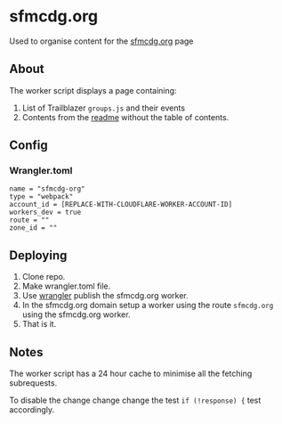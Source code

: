 # sfmcdg.org

Used to organise content for the [sfmcdg.org](https://sfmcdg.org/) page

## About

The worker script displays a page containing:

1. List of Trailblazer `groups.js` and their events
2. Contents from the [readme](https://raw.githubusercontent.com/sfmcdg/awesome-salesforce-marketingcloud/master/README.md) without the table of contents.

## Config

### Wrangler.toml

```
name = "sfmcdg-org"
type = "webpack"
account_id = [REPLACE-WITH-CLOUDFLARE-WORKER-ACCOUNT-ID]
workers_dev = true
route = ""
zone_id = ""
```

## Deploying

1. Clone repo.
2. Make wrangler.toml file.
3. Use [wrangler](https://github.com/cloudflare/wrangler) publish the sfmcdg.org worker.
4. In the sfmcdg.org domain setup a worker using the route `sfmcdg.org` using the sfmcdg.org worker.
5. That is it.

## Notes

The worker script has a 24 hour cache to minimise all the fetching subrequests.

To disable the change change change the test `if (!response) {` test accordingly.
